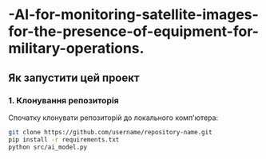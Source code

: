 # -AI-for-monitoring-satellite-images-for-the-presence-of-equipment-for-military-operations.
## Як запустити цей проект

### 1. Клонування репозиторія
Спочатку клонувати репозиторій до локального комп'ютера:
```bash
git clone https://github.com/username/repository-name.git
pip install -r requirements.txt
python src/ai_model.py
